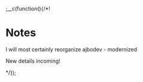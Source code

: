 
;__c(function(){/*!

# Notes

I will most certainly reorganize ajbodev - modernized

New details incoming!

[//]: # (@~|[content]|~@)

*/});
